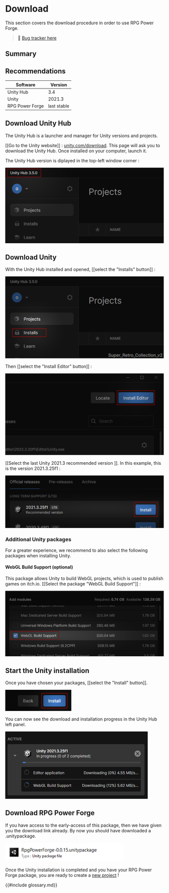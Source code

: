 # Download

This section covers the download procedure in order to use RPG Power Forge.

> 🐞 [Bug tracker here](https://trello.com/b/PIzgsYov/rpg-power-forge-road-map)

## Summary

## Recommendations
Software | Version |
--- | --- 
Unity Hub | 3.4
Unity | 2021.3
RPG Power Forge | last stable

## Download Unity Hub

The Unity Hub is a launcher and manager for Unity versions and projects.

[[Go to the Unity website]] : [unity.com/download](https://unity.com/download). This page will ask you to download the Unity Hub. Once installed on your computer, launch it.

The Unity Hub version is diplayed in the top-left window corner :

![unity_hub_version.png](./../../../../media/download/unity_hub_version.png)

## Download Unity

With the Unity Hub installed and opened, [[select the "Installs" button]] :

![install_button.png](./../../../../media/download/install_button.png)

Then [[select the "Install Editor" button]] :

![install_editor_button.png](./../../../../media/download/install_editor_button.png)

[[Select the last Unity 2021.3 recommended version ]]. In this example, this is the version 2021.3.25f1 :

![install_unity_version.png](./../../../../media/download/install_unity_version.png)

### Additional Unity packages

For a greater experience, we recommend to also select the following packages when installing Unity.

#### WebGL Build Support (optional)

This package allows Unity to build WebGL projects, which is used to publish games on itch.io. [[Select the package "WebGL Build Support"]] :

![install_webgl.png](./../../../../media/download/install_webgl.png)

## Start the Unity installation

Once you have chosen your packages, [[select the "Install" button]].

![install_progress.png](./../../../../media/download/install_unity_with_packages.png)

You can now see the download and installation progress in the Unity Hub left panel.

![install_progress.png](./../../../../media/download/install_progress.png)

## Download RPG Power Forge

If you have access to the early-access of this package, then we have given you the download link already. By now you should have downloaded a .unitypackage.

![rpf_unitypackage.png](./../../../../media/download/rpf_unitypackage.png)

Once the Unity installation is completed and you have your RPG Power Forge package, you are ready to create a [new project](./new_project.md) !

{{#include glossary.md}}